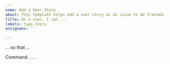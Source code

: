 ```yaml
---
name: Add a User Story
about: This template helps add a user story as an issue to be tracked.
title: As a user, I can ...
labels: type.Story
assignees: ''

---
```


... so that ...

Command: `...`
